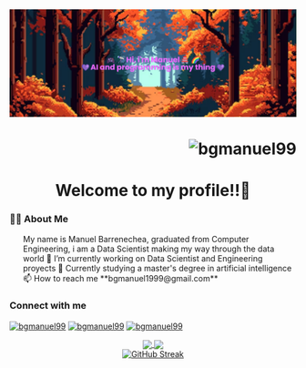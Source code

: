 <div>
  <a href="https://liyasthomas.github.io/banner/">
    <img align=center src="https://github.com/bgmanuel99/bgmanuel99/blob/main/profile_banner.png">
  </a>
</div>

<h1 align=right>
  <img src="https://komarev.com/ghpvc/?username=bgmanuel99&color=blueviolet&style=flat&label=Visitors&abbreviated=true" alt="bgmanuel99"/>
</h1>

<h1 align=center>Welcome to my profile!!👋</h1>

<h3>🧑‍💻 About Me</h3>
<ul>
  <il>My name is Manuel Barrenechea, graduated from Computer Engineering, i am a Data Scientist making my way through the data world</il>
  <il>🔭 I’m currently working on Data Scientist and Engineering proyects</il>
  <il>🌱 Currently studying a master's degree in artificial intelligence</il>
  <il>📫 How to reach me **bgmanuel1999@gmail.com**</il>
</ul>

<h3 align="left">Connect with me</h3>
<p align="left">
<a href="https://twitter.com/bgmanu99" target="blank"><img align="center" src="https://cdn.jsdelivr.net/npm/simple-icons@3.0.1/icons/twitter.svg" alt="bgmanuel99" height="30" width="40"/></a>
<a href="https://www.linkedin.com/in/mbg99" target="blank"><img align="center" src="https://cdn.jsdelivr.net/npm/simple-icons@3.0.1/icons/linkedin.svg" alt="bgmanuel99" height="30" width="40"/></a>
<a href="https://www.instagram.com/bgmanuel99" target="blank"><img align="center" src="https://cdn.jsdelivr.net/npm/simple-icons@3.0.1/icons/instagram.svg" alt="bgmanuel99" height="30" width="40"/></a>
</p>

<div align=center>
  <div>
    <a href="https://github.com/anuraghazra/github-readme-stats">
      <img align=center height=175 src="https://github-readme-stats.vercel.app/api/top-langs/?username=bgmanuel99&layout=compact">
    </a>
    <a href="https://github.com/anuraghazra/github-readme-stats">
      <img align=center height=175 src="https://github-readme-stats.vercel.app/api?username=bgmanuel99&show_icons=true&theme=tokyonight"/>
    </a>
  </div>
  <div>
    <a href="https://git.io/streak-stats">
      <img src="https://github-readme-streak-stats.herokuapp.com?user=bgmanuel99&theme=shadow-purple&hide_border=true&date_format=j%20M%5B%20Y%5D" alt="GitHub Streak"/>
    </a>
  </div>
</div>
